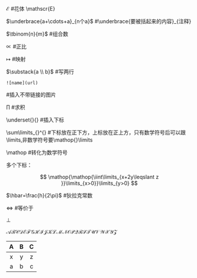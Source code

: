 $\mathscr{E}$ #花体 \mathscr{E} 

$\underbrace{a+\cdots+a}_{n个a}$ #\underbrace{要被括起来的内容}_{注释}

$\tbinom{n}{m}$ #组合数

$\propto$ #正比

$\mapsto$ #映射

$\substack{a \\ b}$ #写两行

```
![name](url)
```
 #插入不带链接的图片

 $\prod$ #求积

\underset{}{} #插入下标

\sum\limits_{}^{} #下标放在正下方，上标放在正上方，只有数学符号后可以跟\limits,非数学符号要\mathop{}\limits

\mathop #转化为数学符号

多个下标：

$$
\mathop{\mathop{\iint\limits_{x+2y\leqslant z }}\limits_{x>0}}\limits_{y>0}
$$

$\hbar=\frac{h}{2\pi}$ #狄拉克常数

$\Longleftrightarrow$ #等价于

$\perp$


$\mathscr{ABCDEFGHIJKLMNOPQRSTUVWXYZ}$

|A|B|C|
|:---:|:---:|:---:|
|x|y|z|
|a|b|c|